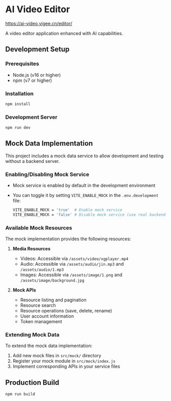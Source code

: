 # AI Video Editor

https://ai-video.yigee.cn/editor/

A video editor application enhanced with AI capabilities.

## Development Setup

### Prerequisites

- Node.js (v16 or higher)
- npm (v7 or higher)

### Installation

```bash
npm install
```

### Development Server

```bash
npm run dev
```

## Mock Data Implementation

This project includes a mock data service to allow development and testing without a backend server.

### Enabling/Disabling Mock Service

- Mock service is enabled by default in the development environment
- You can toggle it by setting `VITE_ENABLE_MOCK` in the `.env.development` file:

  ```bash
  VITE_ENABLE_MOCK = 'true'  # Enable mock service
  VITE_ENABLE_MOCK = 'false' # Disable mock service (use real backend)
  ```

### Available Mock Resources

The mock implementation provides the following resources:

1. **Media Resources**
   - Videos: Accessible via `/assets/video/xgplayer.mp4`
   - Audio: Accessible via `/assets/audio/jin.mp3` and `/assets/audio/1.mp3`
   - Images: Accessible via `/assets/image/1.png` and `/assets/image/background.jpg`

2. **Mock APIs**
   - Resource listing and pagination
   - Resource search
   - Resource operations (save, delete, rename)
   - User account information
   - Token management

### Extending Mock Data

To extend the mock data implementation:

1. Add new mock files in `src/mock/` directory
2. Register your mock module in `src/mock/index.js`
3. Implement corresponding APIs in your service files

## Production Build

```bash
npm run build
```
